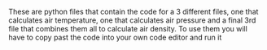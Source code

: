 These are python files that contain the code for a 3 different files, one that calculates air temperature, one that calculates air pressure and a final 3rd file that combines them all to calculate air density. To use them you will have to copy past the code into your own code editor and run it
